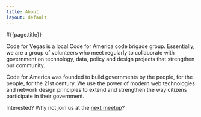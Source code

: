 ```yaml
--- 
title: About
layout: default
---
```


#{{page.title}}

Code for Vegas is a local Code for America code brigade group. Essentially, we are a group of volunteers who meet regularly to collaborate with government on technology, data, policy and design projects that strengthen our community.

Code for America was founded to build governments by the people, for the people, for the 21st century. We use the power of modern web technologies and network design principles to extend and strengthen the way citizens participate in their government. 

Interested? Why not join us at the [next meetup](http://www.meetup.com/Code-for-Las-Vegas/)?
